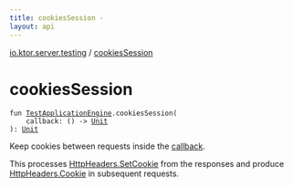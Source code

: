 ```yaml
---
title: cookiesSession - 
layout: api
---
```


<div class='api-docs-breadcrumbs'><a href="index.html">io.ktor.server.testing</a> / <a href="./cookies-session.html">cookiesSession</a></div>

# cookiesSession

<div class="signature"><code><span class="keyword">fun </span><a href="-test-application-engine/index.html"><span class="identifier">TestApplicationEngine</span></a><span class="symbol">.</span><span class="identifier">cookiesSession</span><span class="symbol">(</span><br/>&nbsp;&nbsp;&nbsp;&nbsp;<span class="parameterName" id="io.ktor.server.testing$cookiesSession(io.ktor.server.testing.TestApplicationEngine, kotlin.Function0((kotlin.Unit)))/callback">callback</span><span class="symbol">:</span>&nbsp;<span class="symbol">(</span><span class="symbol">)</span>&nbsp;<span class="symbol">-&gt;</span>&nbsp;<a href="https://kotlinlang.org/api/latest/jvm/stdlib/kotlin/-unit/index.html"><span class="identifier">Unit</span></a><br/><span class="symbol">)</span><span class="symbol">: </span><a href="https://kotlinlang.org/api/latest/jvm/stdlib/kotlin/-unit/index.html"><span class="identifier">Unit</span></a></code></div>

Keep cookies between requests inside the <a href="cookies-session.html#io.ktor.server.testing$cookiesSession(io.ktor.server.testing.TestApplicationEngine, kotlin.Function0((kotlin.Unit)))/callback">callback</a>.

This processes <a href="../io.ktor.http/-http-headers/-set-cookie.html">HttpHeaders.SetCookie</a> from the responses and produce <a href="../io.ktor.http/-http-headers/-cookie.html">HttpHeaders.Cookie</a> in subsequent requests.

